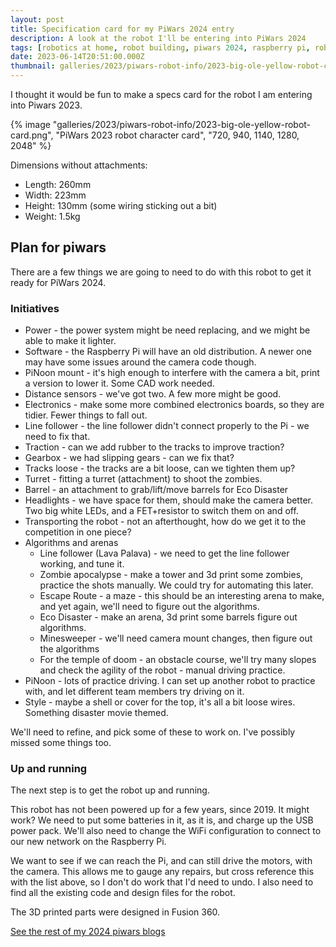 ```yaml
---
layout: post
title: Specification card for my PiWars 2024 entry
description: A look at the robot I'll be entering into PiWars 2024
tags: [robotics at home, robot building, piwars 2024, raspberry pi, robotics competitions, rover, robot building, piwars]
date: 2023-06-14T20:51:00.000Z
thumbnail: galleries/2023/piwars-robot-info/2023-big-ole-yellow-robot-card.png
---
```

I thought it would be fun to make a specs card for the robot I am entering into Piwars 2023.

{% image "galleries/2023/piwars-robot-info/2023-big-ole-yellow-robot-card.png", "PiWars 2023 robot character card", "720, 940, 1140, 1280, 2048" %}

Dimensions without attachments:

- Length: 260mm
- Width: 223mm
- Height: 130mm (some wiring sticking out a bit)
- Weight: 1.5kg

## Plan for piwars

There are a few things we are going to need to do with this robot to get it ready for PiWars 2024.

### Initiatives

- Power - the power system might be need replacing, and we might be able to make it lighter.
- Software - the Raspberry Pi will have an old distribution. A newer one may have some issues around the camera code though.
- PiNoon mount - it's high enough to interfere with the camera a bit, print a version to lower it. Some CAD work needed.
- Distance sensors - we've got two. A few more might be good.
- Electronics - make some more combined electronics boards, so they are tidier. Fewer things to fall out.
- Line follower - the line follower didn't connect properly to the Pi - we need to fix that.
- Traction - can we add rubber to the tracks to improve traction?
- Gearbox - we had slipping gears - can we fix that?
- Tracks loose - the tracks are a bit loose, can we tighten them up?
- Turret - fitting a turret (attachment) to shoot the zombies.
- Barrel - an attachment to grab/lift/move barrels for Eco Disaster
- Headlights - we have space for them, should make the camera better. Two big white LEDs, and a FET+resistor to switch them on and off.
- Transporting the robot - not an afterthought, how do we get it to the competition in one piece?
- Algorithms and arenas
    - Line follower (Lava Palava) - we need to get the line follower working, and tune it.
    - Zombie apocalypse - make a tower and 3d print some zombies, practice the shots manually. We could try for automating this later.
    - Escape Route - a maze - this should be an interesting arena to make, and yet again, we'll need to figure out the algorithms.
    - Eco Disaster - make an arena, 3d print some barrels figure out algorithms.
    - Minesweeper - we'll need camera mount changes, then figure out the algorithms
    - For the temple of doom - an obstacle course, we'll try many slopes and check the agility of the robot - manual driving practice.
- PiNoon - lots of practice driving. I can set up another robot to practice with, and let different team members try driving on it.
- Style - maybe a shell or cover for the top, it's all a bit loose wires. Something disaster movie themed.

We'll need to refine, and pick some of these to work on. I've possibly missed some things too.

### Up and running

The next step is to get the robot up and running.

This robot has not been powered up for a few years, since 2019. It might work? We need to put some batteries in it, as it is, and charge up the USB power pack. We'll also need to change the WiFi configuration to connect to our new network on the Raspberry Pi.

We want to see if we can reach the Pi, and can still drive the motors, with the camera. This allows me to gauge any repairs, but cross reference this with the list above, so I don't do work that I'd need to undo. I also need to find all the existing code and design files for the robot.

The 3D printed parts were designed in Fusion 360.

[See the rest of my 2024 piwars blogs](/tags/piwars-2024/)
